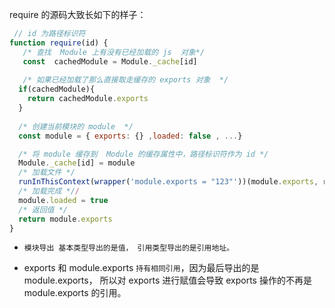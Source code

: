 require 的源码大致长如下的样子：
```javascript
 // id 为路径标识符
function require(id) {
   /* 查找  Module 上有没有已经加载的 js  对象*/
   const  cachedModule = Module._cache[id]
   
   /* 如果已经加载了那么直接取走缓存的 exports 对象  */
  if(cachedModule){
    return cachedModule.exports
  }
 
  /* 创建当前模块的 module  */
  const module = { exports: {} ,loaded: false , ...}

  /* 将 module 缓存到  Module 的缓存属性中，路径标识符作为 id */  
  Module._cache[id] = module
  /* 加载文件 */
  runInThisContext(wrapper('module.exports = "123"'))(module.exports, require, module, __filename, __dirname)
  /* 加载完成 *//
  module.loaded = true 
  /* 返回值 */
  return module.exports
}
```

* `模块导出 基本类型导出的是值， 引用类型导出的是引用地址。`

* exports 和 module.exports `持有相同引用`，因为最后导出的是 module.exports， 所以对 exports 进行赋值会导致 exports 操作的不再是 module.exports 的引用。

